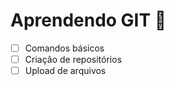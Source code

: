 # Aprendendo GIT :pencil:

- [ ] Comandos básicos
- [ ] Criação de repositórios
- [ ] Upload de arquivos